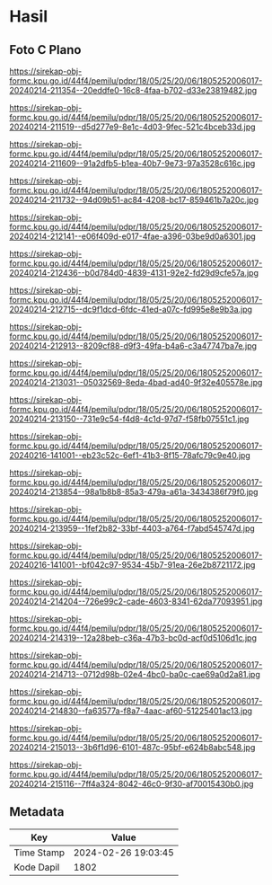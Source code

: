 # Hasil

## Foto C Plano

https://sirekap-obj-formc.kpu.go.id/44f4/pemilu/pdpr/18/05/25/20/06/1805252006017-20240214-211354--20eddfe0-16c8-4faa-b702-d33e23819482.jpg

https://sirekap-obj-formc.kpu.go.id/44f4/pemilu/pdpr/18/05/25/20/06/1805252006017-20240214-211519--d5d277e9-8e1c-4d03-9fec-521c4bceb33d.jpg

https://sirekap-obj-formc.kpu.go.id/44f4/pemilu/pdpr/18/05/25/20/06/1805252006017-20240214-211609--91a2dfb5-b1ea-40b7-9e73-97a3528c616c.jpg

https://sirekap-obj-formc.kpu.go.id/44f4/pemilu/pdpr/18/05/25/20/06/1805252006017-20240214-211732--94d09b51-ac84-4208-bc17-859461b7a20c.jpg

https://sirekap-obj-formc.kpu.go.id/44f4/pemilu/pdpr/18/05/25/20/06/1805252006017-20240214-212141--e06f409d-e017-4fae-a396-03be9d0a6301.jpg

https://sirekap-obj-formc.kpu.go.id/44f4/pemilu/pdpr/18/05/25/20/06/1805252006017-20240214-212436--b0d784d0-4839-4131-92e2-fd29d9cfe57a.jpg

https://sirekap-obj-formc.kpu.go.id/44f4/pemilu/pdpr/18/05/25/20/06/1805252006017-20240214-212715--dc9f1dcd-6fdc-41ed-a07c-fd995e8e9b3a.jpg

https://sirekap-obj-formc.kpu.go.id/44f4/pemilu/pdpr/18/05/25/20/06/1805252006017-20240214-212913--8209cf88-d9f3-49fa-b4a6-c3a47747ba7e.jpg

https://sirekap-obj-formc.kpu.go.id/44f4/pemilu/pdpr/18/05/25/20/06/1805252006017-20240214-213031--05032569-8eda-4bad-ad40-9f32e405578e.jpg

https://sirekap-obj-formc.kpu.go.id/44f4/pemilu/pdpr/18/05/25/20/06/1805252006017-20240214-213150--731e9c54-f4d8-4c1d-97d7-f58fb07551c1.jpg

https://sirekap-obj-formc.kpu.go.id/44f4/pemilu/pdpr/18/05/25/20/06/1805252006017-20240216-141001--eb23c52c-6ef1-41b3-8f15-78afc79c9e40.jpg

https://sirekap-obj-formc.kpu.go.id/44f4/pemilu/pdpr/18/05/25/20/06/1805252006017-20240214-213854--98a1b8b8-85a3-479a-a61a-3434386f79f0.jpg

https://sirekap-obj-formc.kpu.go.id/44f4/pemilu/pdpr/18/05/25/20/06/1805252006017-20240214-213959--1fef2b82-33bf-4403-a764-f7abd545747d.jpg

https://sirekap-obj-formc.kpu.go.id/44f4/pemilu/pdpr/18/05/25/20/06/1805252006017-20240216-141001--bf042c97-9534-45b7-91ea-26e2b8721172.jpg

https://sirekap-obj-formc.kpu.go.id/44f4/pemilu/pdpr/18/05/25/20/06/1805252006017-20240214-214204--726e99c2-cade-4603-8341-62da77093951.jpg

https://sirekap-obj-formc.kpu.go.id/44f4/pemilu/pdpr/18/05/25/20/06/1805252006017-20240214-214319--12a28beb-c36a-47b3-bc0d-acf0d5106d1c.jpg

https://sirekap-obj-formc.kpu.go.id/44f4/pemilu/pdpr/18/05/25/20/06/1805252006017-20240214-214713--0712d98b-02e4-4bc0-ba0c-cae69a0d2a81.jpg

https://sirekap-obj-formc.kpu.go.id/44f4/pemilu/pdpr/18/05/25/20/06/1805252006017-20240214-214830--fa63577a-f8a7-4aac-af60-51225401ac13.jpg

https://sirekap-obj-formc.kpu.go.id/44f4/pemilu/pdpr/18/05/25/20/06/1805252006017-20240214-215013--3b6f1d96-6101-487c-95bf-e624b8abc548.jpg

https://sirekap-obj-formc.kpu.go.id/44f4/pemilu/pdpr/18/05/25/20/06/1805252006017-20240214-215116--7ff4a324-8042-46c0-9f30-af70015430b0.jpg


## Metadata

| Key        | Value               |
| ---------- | ------------------- |
| Time Stamp | 2024-02-26 19:03:45 |
| Kode Dapil | 1802                |



